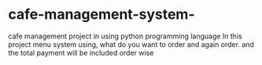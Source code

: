 # cafe-management-system-
cafe management project in using python programming language
In this project menu system using,
what do you want to order and again order.
and the total payment will be included order wise
